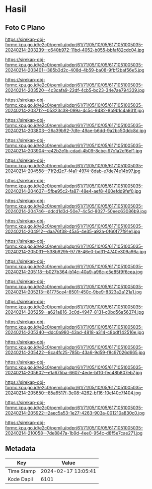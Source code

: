 # Hasil

## Foto C Plano

https://sirekap-obj-formc.kpu.go.id/e2c0/pemilu/pdpr/61/71/05/10/05/6171051005035-20240214-203239--c640b972-11bd-4052-b055-bbfaf82cdc04.jpg

https://sirekap-obj-formc.kpu.go.id/e2c0/pemilu/pdpr/61/71/05/10/05/6171051005035-20240214-203401--385b3d2c-408d-4b59-ba08-9fbf2baf56e5.jpg

https://sirekap-obj-formc.kpu.go.id/e2c0/pemilu/pdpr/61/71/05/10/05/6171051005035-20240214-203520--4c3cafa9-22df-4cb5-bc23-34e7ae794339.jpg

https://sirekap-obj-formc.kpu.go.id/e2c0/pemilu/pdpr/61/71/05/10/05/6171051005035-20240214-203712--05323c38-099a-4c5c-9482-8b9b1c4a931f.jpg

https://sirekap-obj-formc.kpu.go.id/e2c0/pemilu/pdpr/61/71/05/10/05/6171051005035-20240214-203803--26a39b92-7dfe-49ae-b6dd-9a2bc50ddc8d.jpg

https://sirekap-obj-formc.kpu.go.id/e2c0/pemilu/pdpr/61/71/05/10/05/6171051005035-20240214-203904--e42b2e1b-cdad-4b09-8cbe-97c1a2cf6ef1.jpg

https://sirekap-obj-formc.kpu.go.id/e2c0/pemilu/pdpr/61/71/05/10/05/6171051005035-20240214-204558--71f2d2c7-f4a1-4974-8dab-e7de74e14b97.jpg

https://sirekap-obj-formc.kpu.go.id/e2c0/pemilu/pdpr/61/71/05/10/05/6171051005035-20240214-204637--5fbe95c2-fa87-48e4-aef8-460efdd9fef0.jpg

https://sirekap-obj-formc.kpu.go.id/e2c0/pemilu/pdpr/61/71/05/10/05/6171051005035-20240214-204746--ddcd1d3d-50e7-4c5d-8027-50eec63086b9.jpg

https://sirekap-obj-formc.kpu.go.id/e2c0/pemilu/pdpr/61/71/05/10/05/6171051005035-20240214-204912--daa76f38-45a5-4e35-a92a-0f60f77f91e1.jpg

https://sirekap-obj-formc.kpu.go.id/e2c0/pemilu/pdpr/61/71/05/10/05/6171051005035-20240214-205031--538b9295-9778-46e0-bd31-4740e309a96a.jpg

https://sirekap-obj-formc.kpu.go.id/e2c0/pemilu/pdpr/61/71/05/10/05/6171051005035-20240214-205118--b027b364-b14c-40a9-a96c-c5e85f9f6cea.jpg

https://sirekap-obj-formc.kpu.go.id/e2c0/pemilu/pdpr/61/71/05/10/05/6171051005035-20240214-205213--81775ce4-8501-450c-9be9-8323a2a121a1.jpg

https://sirekap-obj-formc.kpu.go.id/e2c0/pemilu/pdpr/61/71/05/10/05/6171051005035-20240214-205259--a621a816-3c0d-4947-8131-c0bd56a56374.jpg

https://sirekap-obj-formc.kpu.go.id/e2c0/pemilu/pdpr/61/71/05/10/05/6171051005035-20240214-205340--ddc0a980-43ad-4818-a314-c8bdf142516e.jpg

https://sirekap-obj-formc.kpu.go.id/e2c0/pemilu/pdpr/61/71/05/10/05/6171051005035-20240214-205422--8ca4fc25-785b-43a6-9d59-f8c97026d665.jpg

https://sirekap-obj-formc.kpu.go.id/e2c0/pemilu/pdpr/61/71/05/10/05/6171051005035-20240214-205602--e1a675ba-6607-4ede-bf10-fec48b807eb7.jpg

https://sirekap-obj-formc.kpu.go.id/e2c0/pemilu/pdpr/61/71/05/10/05/6171051005035-20240214-205650--85a6517f-3e08-4262-bf16-10ef40c7f404.jpg

https://sirekap-obj-formc.kpu.go.id/e2c0/pemilu/pdpr/61/71/05/10/05/6171051005035-20240214-205922--2aec5a53-1e27-4263-903a-001210a830c0.jpg

https://sirekap-obj-formc.kpu.go.id/e2c0/pemilu/pdpr/61/71/05/10/05/6171051005035-20240214-210058--7de8847a-1b9d-4ee0-954c-d8f5e7cae271.jpg


## Metadata

| Key        | Value               |
| ---------- | ------------------- |
| Time Stamp | 2024-02-17 13:05:41 |
| Kode Dapil | 6101                |




